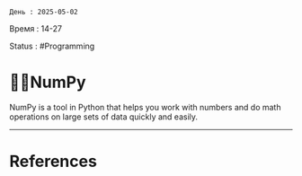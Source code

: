 	День : 2025-05-02 
Время : 14-27

Status : #Programming  


# 👨‍💻NumPy

NumPy is a tool in Python that helps you work with numbers and do math operations on large sets of data quickly and easily.





---
# References

